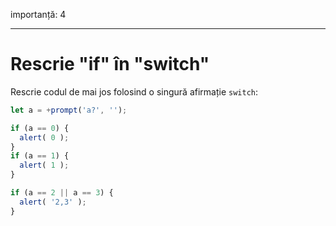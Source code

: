 importanță: 4

---

# Rescrie "if" în "switch"

Rescrie codul de mai jos folosind o singură afirmație `switch`:

```js run
let a = +prompt('a?', '');

if (a == 0) {
  alert( 0 );
}
if (a == 1) {
  alert( 1 );
}

if (a == 2 || a == 3) {
  alert( '2,3' );
}
```